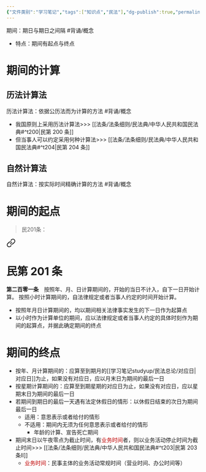 ```yaml
---
{"文件类别":"学习笔记","tags":["知识点","民法"],"dg-publish":true,"permalink":"/学习笔记studyup/民法总论/期间/","dgPassFrontmatter":true,"created":"2024-09-18T20:17:24.654+08:00","updated":"2024-10-28T14:59:35.307+08:00"}
---
```


期间：期日与期日之间隔 #背诵/概念 
- 特点：期间有起点与终点
# 期间的计算
## 历法计算法
历法计算法：依据公历法而为计算的方法 #背诵/概念 
- 我国原则上采用历法计算法>>> [[法条/法条细则/民法典/中华人民共和国民法典#^t200\|民第 200 条]]
- 但当事人可以约定采用何种计算法>>> [[法条/法条细则/民法典/中华人民共和国民法典#^t204\|民第 204 条]]
## 自然计算法
自然计算法：按实际时间精确计算的方法 #背诵/概念 
# 期间的起点
> 民201条：
<div class="transclusion internal-embed is-loaded"><a class="markdown-embed-link" href="/////#t201" aria-label="Open link"><svg xmlns="http://www.w3.org/2000/svg" width="24" height="24" viewBox="0 0 24 24" fill="none" stroke="currentColor" stroke-width="2" stroke-linecap="round" stroke-linejoin="round" class="svg-icon lucide-link"><path d="M10 13a5 5 0 0 0 7.54.54l3-3a5 5 0 0 0-7.07-7.07l-1.72 1.71"></path><path d="M14 11a5 5 0 0 0-7.54-.54l-3 3a5 5 0 0 0 7.07 7.07l1.71-1.71"></path></svg></a><div class="markdown-embed">

<div class="markdown-embed-title">

# 民第 201 条

</div>


**第二百零一条**　按照年、月、日计算期间的，开始的当日不计入，自下一日开始计算。
按照小时计算期间的，自法律规定或者当事人约定的时间开始计算。 

</div></div>

- 按照年月日计算期间的，均以期间相关法律事实发生的下一日作为起算点
- 以小时作为计算单位的期间，应以法律规定或者当事人约定的具体时刻作为期间的起算点，并据此确定期间的终点
# 期间的终点
- 按年、月计算期间的：应算至到期月的[[学习笔记studyup/民法总论/对应日\|对应日]]为止，如果没有对应日，应以月末日为期间的最后一日
- 按星期计算期间的：应算至到期星期的对应日为止，如果没有对应日，应以星期末日为期间的最后一日
- 若期间到期日的最后一天遇有法定休假日的情形：以休假日结束的次日为期间最后一日
	- 适用：意思表示或者给付的情形
	- 不适用：期间内无须为任何意思表示或者给付的情形
		- 年龄的计算、宣告死亡期间
- 期间末日以午夜零点为截止时间，有<font color="#c00000">业务时间</font>者，则以业务活动停止时间为截止时间>>> [[法条/法条细则/民法典/中华人民共和国民法典#^t203\|民第 203 条Ⅱ]]
	- <font color="#c00000">业务时间</font>：民事主体的业务活动常规时间（营业时间、办公时间等）